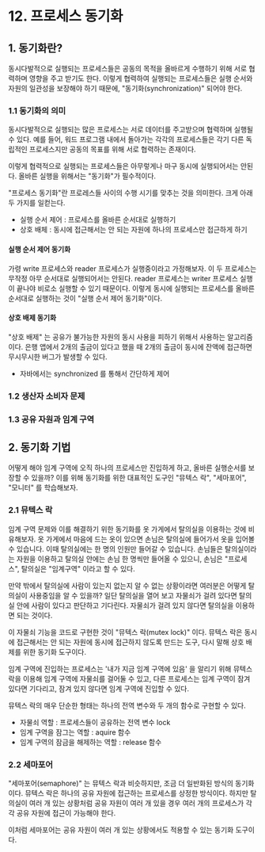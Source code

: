 # 12. 프로세스 동기화

## 1. 동기화란?&#x20;

동시다발적으로 실행되는 프로세스들은 공동의 목적을 올바르게 수행하기 위해 서로 협력하며 영향을 주고 받기도 한다. 이렇게 협력하여 실행되는 프로세스들은 실행 순서와 자원의 일관성을 보장해야 하기 때문에, "동기화(synchronization)" 되어야 한다.&#x20;

### 1.1 동기화의 의미&#x20;

동시다발적으로 실행되는 많은 프로세스는 서로 데이터를 주고받으며 협력하며 실행될 수 있다. 예를 들어, 워드 프로그램 내에서 돌아가는 각각의 프로세스들은 각기 다른 독립적인 프로세스지만 공동의 목표를 위해 서로 협력하는 존재이다.&#x20;

이렇게 협력적으로 실행되는 프로세스들은 아무렇게나 마구 동시에 실행되어서는 안된다. 올바른 실행을 위해서는 "동기화"가 필수적이다.&#x20;

"프로세스 동기화"란 프로레스들 사이의 수행 시기를 맞추는 것을 의미한다. 크게 아래 두 가지를 일컫는다.&#x20;

* 실행 순서 제어 : 프로세스를 올바른 순서대로 실행하기&#x20;
* 상호 배체 : 동시에 접근해서는 안 되는 자원에 하나의 프로세스만 접근하게 하기&#x20;

#### 실행 순서 제어 동기화&#x20;

가령 write 프로세스와 reader 프로세스가 실행중이라고 가정해보자. 이 두 프로세스는 무작정 아무 순서대로 실행되어서는 안된다. reader 프로세스는 writer 프로세스 실행이 끝나야 비로소 실행할 수 있기 때문이다. 이렇게 동시에 실행되는 프로세스를 올바른 순서대로 실행하는 것이 "실행 순서 제어 동기화"이다.&#x20;

#### 상호 배제 동기화&#x20;

"상호 배제" 는 공유가 불가능한 자원의 동시 사용을 피하기 위해서 사용하는 알고리즘이다. 은행 앱에서 2개의 출금이 있다고 했을 때 2개의 출금이 동시에 잔액에 접근하면 무시무시한 버그가 발생할 수 있다.&#x20;

* 자바에서는 synchronized 를 통해서 간단하게 제어&#x20;

### 1.2 생산자 소비자 문제&#x20;

### 1.3 공유 자원과 임계 구역

## 2. 동기화 기법&#x20;

어떻게 해야 임계 구역에 오직 하나의 프로세스만 진입하게 하고, 올바른 실행순서를 보장할 수 있을까? 이를 위해 동기화를 위한 대표적인 도구인 "뮤텍스 락", "세마포어", "모니터" 를 학습해보자.&#x20;

### 2.1 뮤텍스 락&#x20;

임계 구역 문제와 이를 해결하기 위한 동기화를 옷 가게에서 탈의실을 이용하는 것에 비유해보자. 옷 가게에서 마음에 드는 옷이 있으면 손님은 탈의실에 들어가서 옷을 입어볼 수 있습니다. 이때 탈의실에는 한 명의 인원만 들어갈 수 있습니다. 손님들은 탈의실이라는 자원을 이용하고 탈의실 안에는 손님 한 명씩만 들어올 수 있으니, 손님은 "프로세스", 탈의실은 "임계구역" 이라고 할 수 있다.&#x20;

만약 밖에서 탈의실에 사람이 있는지 없는지 알 수 없는 상황이라면 여러분은 어떻게 탈의실이 사용중임을 알 수 있을까? 일단 탈의실을 열어 보고 자물쇠가 걸려 있다면 탈의실 안에 사람이 있다고 판단하고 기다린다. 자물쇠가 걸려 있지 않다면 탈의실을 이용하면 되는 것이다.&#x20;

이 자물쇠 기능을 코드로 구현한 것이 "뮤텍스 락(mutex lock)" 이다. 뮤텍스 락은 동시에 접근해서는 안 되는 자원에 동시에 접근하지 않도록 만드는 도구, 다시 말해 상호 배제를 위한 동기화 도구이다.&#x20;

임계 구역에 진입하는 프로세스는 '내가 지금 임계 구역에 있음' 을 알리기 위해 뮤텍스 락을 이용해 임계 구역에 자물쇠를 걸어둘 수 있고, 다른 프로세스는 임계 구역이 잠겨 있다면 기다리고, 잠겨 있지 않다면 임계 구역에 진입할 수 있다.&#x20;

뮤텍스 락의 매우 단순한 형태는 하나의 전역 변수와 두 개의 함수로 구현할 수 있다.&#x20;

* 자물쇠 역할 : 프로세스들이 공유하는 전역 변수 lock&#x20;
* 임계 구역을 잠그는 역할 : aquire 함수&#x20;
* 임계 구역의 잠금을 해제하는 역할 : release 함수&#x20;

### 2.2 세마포어&#x20;

"세마포어(semaphore)" 는 뮤텍스 락과 비슷하지만, 조금 더 일반화된 방식의 동기화이다. 뮤텍스 락은 하나의 공유 자원에 접근하는 프로세스를 상정한 방식이다. 하지만 탈의실이 여러 개 있는 상황처럼 공유 자원이 여러 개 있을 경우 여러 개의 프로세스가 각각 공유 자원에 접근이 가능해야 한다.

이처럼 세마포어는 공유 자원이 여러 개 있는 상황에서도 적용할 수 있는 동기화 도구이다.&#x20;

